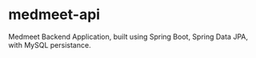 # medmeet-api
Medmeet Backend Application, built using Spring Boot, Spring Data JPA, with MySQL persistance.
